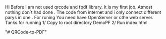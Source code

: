 Hi
Before  I am not used  qrcode and  fpdf library. It is my first  job.
Atmost nothing don`t  had done . The code from internet and i only  connect different  parys in one .
For runing You need have OpenServer or othe web server.
Tanks
for running
1/ Copy to root directory DemoPF
2/ Run index.html

"# QRCode-to-PDF" 
